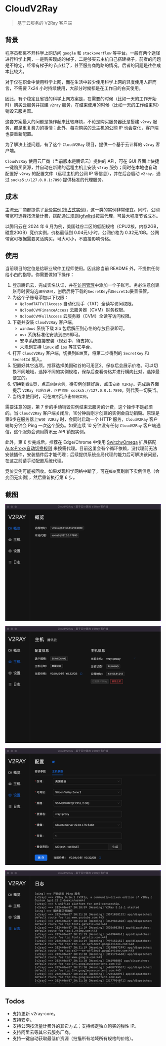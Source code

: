 # CloudV2Ray

> 基于云服务的 V2Ray 客户端

## 背景

程序员都离不开科学上网访问 `google` 和 `stackoverflow` 等平台。一般有两个途径进行科学上网，一是购买现成的梯子，二是够买云主机自己搭建梯子。前者的问题是不稳定，经常有梯子的节点挂了，甚至服务商跑路的情况。后者的问题是往往成本比较大。

对于仅在职业中使用科学上网，而在生活中较少使用科学上网的轻度使用人群而言，不需要 7x24 小时持续使用，大部分时候都是在工作日的白天使用。

因此，有个稳定且省钱的科学上网方案是，在需要的时候（比如一天的工作开始时）购买云服务并搭建 `v2ray` 服务，在结束使用的时候（比如一天的工作结束时）销毁云服务器。

这套方案最大的问题是操作起来比较麻烦，不论是购买服务器还是搭建 `v2ray` 服务，都是重复费力的事情；此外，每次购买的云主机的公网 IP 也会变化，客户端也要重新配置。

为了解决上述问题，有了这个 `CloudV2Ray` 项目，提供一个基于云计算的 `v2ray` 客户端。

`CloudV2Ray` 使用云厂商（当前版本是腾讯云）提供的 API，可在 GUI 界面上快捷一键购买资源，并自动在新建的远程主机上安装 `v2ray` 服务；同时在本地也自动配置好 `v2ray` 的配置文件（远程主机的公网 IP 等信息），并在后台启动 `v2ray`，通过 `socks5://127.0.0.1:7890` 提供标准的代理服务。

## 成本

主流云厂商都提供了[竞价实例(抢占式实例)](https://cloud.tencent.com/document/product/213/17816?from_cn_redirect=1)，这一类的实例非常便宜。同时，公网带宽可选择按流量计费，搭配通过[规则(gfwlist)](https://raw.githubusercontent.com/aglent/autoproxy/master/gfwlist.pac)按需代理，可最大程度节省成本。

以腾讯云在 2024 年 6 月为例，美国硅谷二区的低配规格（CPU2核，内存2GB，磁盘20GB）竞价实例，价格最低到 0.04元/小时，公网价格为 0.32元/GB。公网带宽可根据需要灵活购买，可大可小，不直接影响价格。

## 使用

当前项目的定位是给职业软件工程师使用。因此除当前 README 外，不提供任何给小白的指导。你需要做如下操作：

1. 登录腾讯云，完成实名认证，并在[访问管理](https://console.cloud.tencent.com/cam)中添加一个子账号。务必注意创建账号时要勾选`编程访问`，创后后将下载的`SecretKey`和`SecretId`妥善保管。
2. 为这个子账号添加以下权限：
   - `QcloudTATFullAccess` 自动化助手（TAT）全读写访问权限。
   - `QcloudCVMFinanceAccess` 云服务器（CVM）财务权限。
   - `QcloudCVMFullAccess` 云服务器（CVM）全读写访问权限。
3. 下载并安装 `CloudV2Ray` 客户端。
   - `windows` 系统下载 zip 包后解压到心怡的存放目录即可。
   - `osx` 系统标准化安装到`应用`即可。
   - 安卓系统直接安装（规划中，待支持）。
   - 未规划支持 `linux` 或 `ios` 等其它平台。
4. 打开 `CloudV2Ray` 客户端，切换到`配置`页，将第二步得到的 `SecretKey` 和 `SecretId` 填入。
5. 配置好其它选项。推荐选择美国硅谷的可用区2。保存后会展示价格。可以切换不同地域，选择不同的实例规格，保存后查看价格并进行横向比对，选择最便宜的。
6. 切换到`概览`页，点击`创建实例`，待实例创建好后，点击`安装 V2Ray`。完成后界面提示 `V2Ray 代理连通，正在监听 socks5://127.0.0.1:7890`，则代表一切妥当。
7. 当结束使用时，可在`概览`页点击`销毁实例`。

需要注意的是，第 7 步的手动销毁实例结束云服务的计费，这个操作不是必须的。当 `CloudV2Ray` 客户端关闭后，10分钟后刚才创建的实例会自动销毁。原理是第6步在服务器上`安装 V2Ray` 时，会同时启动一个 HTTP 服务，`CloudV2Ray` 客户端每分钟会 Ping 一次这个服务。如果连续 10 分钟没有任何 `CloudV2Ray` 客户端通信，这个服务会调用腾讯云 API 销毁实例。

此外，第 6 步完成后，推荐在 Edge/Chrome 中使用 [SwitchyOmega](https://github.com/FelisCatus/SwitchyOmega) 扩展搭配[AutoProxy自动切换规则](https://github.com/aglent/autoproxy) 来按需代理。目前这里会有个循环依赖，没代理前无法安装插件，安装插件后才能代理；后续提供系统全局代理的能力后可解决该问题，在这之前请手动配置系统代理。

竞价实例可能被回收。如果发现科学网络中断了，可在`概览`页刷新下实例信息（会变回无实例），然后重新执行第 6 步。

## 截图

<p align='center'>
  <img src="https://github.com/YuhangGe/CloudV2Ray/blob/main/screenshots/a.png?raw=true" alt='Overview'>
</p>

<p align='center'>
  <img src="https://github.com/YuhangGe/CloudV2Ray/blob/main/screenshots/b.png?raw=true" alt='Instance'>
</p>

<p align='center'>
  <img src="https://github.com/YuhangGe/CloudV2Ray/blob/main/screenshots/c.png?raw=true" alt='Settings'>
</p>

<p align='center'>
  <img src="https://github.com/YuhangGe/CloudV2Ray/blob/main/screenshots/d.png?raw=true" alt='Logs'>
</p>

## Todos

- 支持更新 v2ray-core。
- 支持安卓。
- 支持公网按流量计费外的其它方式；支持绑定独立购买的弹性 IP。
- 支持阿里云等其它云服务厂商。
- 支持一键自动获取最低价资源（扫描所有地域所有规格的价格）。
